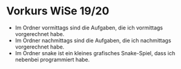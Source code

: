 # Vorkurs WiSe 19/20

- Im Ordner vormittags sind die Aufgaben, die ich vormittags vorgerechnet habe.
- Im Ordner nachmittags sind die Aufgaben, die ich nachmittags vorgerechnet habe.
- Im Ordner snake ist ein kleines grafisches Snake-Spiel, dass ich nebenbei programmiert habe.